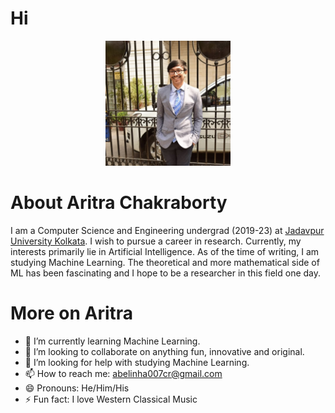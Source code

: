 <!--
**aritrartira/aritrartira** is a ✨ _special_ ✨ repository because its `README.md` (this file) appears on your GitHub profile.

Here are some ideas to get you started:

- 🔭 I’m currently working on ...
- 🌱 I’m currently learning ...
- 👯 I’m looking to collaborate on ...
- 🤔 I’m looking for help with ...
- 💬 Ask me about ...
- 📫 How to reach me: ...
- 😄 Pronouns: ...
- ⚡ Fun fact: ...
-->
# Hi
<p align="center">
  <img src="https://github.com/aritrartira/aritrartira/blob/master/me.jpg" width="200" height = "200" title="hover text">
</p>

# About Aritra Chakraborty
I am a Computer Science and Engineering undergrad (2019-23) at [Jadavpur University Kolkata](http://www.jaduniv.edu.in). I wish to pursue a career in research. Currently, my interests primarily lie in Artificial Intelligence. As of the time of writing, I am studying Machine Learning. The theoretical and more mathematical side of ML has been fascinating and I hope to be a researcher in this field one day.

# More on Aritra
- 🌱 I’m currently learning Machine Learning.
- 👯 I’m looking to collaborate on anything fun, innovative and original.
- 🤔 I’m looking for help with studying Machine Learning.
- 📫 How to reach me: [abelinha007cr@gmail.com](abelinha007cr@gmail.com)
- 😄 Pronouns: He/Him/His
- ⚡ Fun fact: I love Western Classical Music